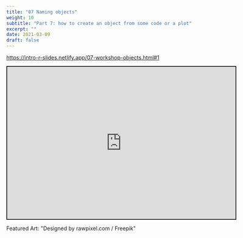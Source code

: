 ```yaml
---
title: "07 Naming objects"
weight: 10
subtitle: "Part 7: how to create an object from some code or a plot"
excerpt: ""
date: 2021-03-09
draft: false
---
```


https://intro-r-slides.netlify.app/07-workshop-objects.html#1

<iframe src="https://intro-r-slides.netlify.app/07-workshop-objects.html#1" width="600" height="400" style="border:2px solid currentColor;" loading="lazy" allowfullscreen></iframe> <script>fitvids('.shareagain', {players: 'iframe'});</script>

Featured Art: "Designed by rawpixel.com / Freepik"
